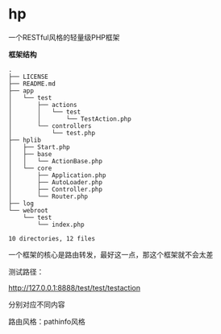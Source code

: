 # hp
一个RESTful风格的轻量级PHP框架

**框架结构**
```
.
├── LICENSE
├── README.md
├── app
│   └── test
│       ├── actions
│       │   └── test
│       │       └── TestAction.php
│       └── controllers
│           └── test.php
├── hplib
│   ├── Start.php
│   ├── base
│   │   └── ActionBase.php
│   └── core
│       ├── Application.php
│       ├── AutoLoader.php
│       ├── Controller.php
│       └── Router.php
├── log
└── webroot
    └── test
        └── index.php

10 directories, 12 files

```

一个框架的核心是路由转发，最好这一点，那这个框架就不会太差

测试路径：       

http://127.0.0.1:8888/test/test/testaction

分别对应不同内容

路由风格：pathinfo风格
 


